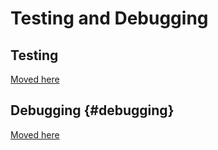 # Testing and Debugging

## Testing

[Moved here](faq_misc.md#testing)

## Debugging {#debugging}

[Moved here](faq_debug.md#debugging)

